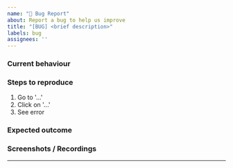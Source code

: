 ```yaml
---
name: "🐞 Bug Report"
about: Report a bug to help us improve
title: "[BUG] <brief description>"
labels: bug
assignees: ''
---
```


### Current behaviour
<!-- Describe what is happening -->

### Steps to reproduce
1. Go to '...'
2. Click on '...'
3. See error

### Expected outcome
<!-- Describe what you expected to happen -->

### Screenshots / Recordings
<!-- If applicable, add screenshots or recordings to help explain your problem -->

---

